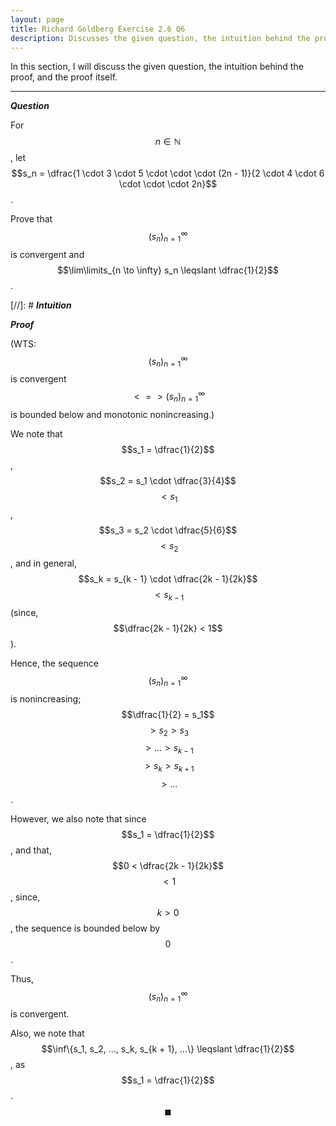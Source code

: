 ```yaml
---
layout: page
title: Richard Goldberg Exercise 2.6 Q6
description: Discusses the given question, the intuition behind the proof, and the proof itself
---
```


In this section, I will discuss the given question, the intuition behind the proof, and the
proof itself.

---

_**Question**_

For $$n \in \mathbb{N}$$,
let $$s_n = \dfrac{1 \cdot 3 \cdot 5 \cdot \cdot \cdot (2n - 1)}{2 \cdot 4 \cdot 6 \cdot \cdot \cdot 2n}$$.

Prove that
$$(s_n)_{n=1}^\infty$$ is convergent and $$\lim\limits_{n \to \infty} s_n \leqslant \dfrac{1}{2}$$.

[//]: # _**Intuition**_

_**Proof**_

(WTS: $$(s_n)_{n=1}^\infty$$ is convergent $$<=> (s_n)_{n=1}^\infty$$ is bounded
below and monotonic nonincreasing.)

We note that $$s_1 = \dfrac{1}{2}$$, $$s_2 = s_1 \cdot \dfrac{3}{4}$$ $$ < s_1$$,
$$s_3 = s_2 \cdot \dfrac{5}{6}$$ $$ < s_2$$, and in general,
$$s_k = s_{k - 1} \cdot \dfrac{2k - 1}{2k}$$ $$ < s_{k - 1}$$
(since, $$\dfrac{2k - 1}{2k} < 1$$).

Hence, the sequence $$(s_n)_{n=1}^\infty$$ is nonincreasing; $$\dfrac{1}{2} = s_1$$
$$ > s_2 > s_3$$ $$ > ... > s_{k - 1}$$ $$ > s_k > s_{k + 1}$$ $$ > ...$$.

However, we also note that since $$s_1 = \dfrac{1}{2}$$, and that,
$$0 < \dfrac{2k - 1}{2k}$$ $$ < 1$$, since, $$k > 0$$, the sequence is bounded
below by $$0$$.

Thus, $$(s_n)_{n=1}^\infty$$ is convergent.

Also, we note that $$\inf\{s_1, s_2, ..., s_k, s_{k + 1}, ...\} \leqslant \dfrac{1}{2}$$,
as $$s_1 = \dfrac{1}{2}$$. $$\blacksquare$$
